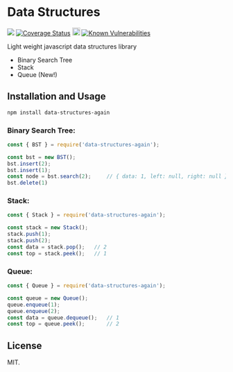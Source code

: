 # Data Structures
<p>
    <a href="https://travis-ci.com/divyanshyadav/data-structures-again"><img src="https://travis-ci.com/divyanshyadav/data-structures-again.svg?branch=master"></a>
    <a href='https://coveralls.io/github/divyanshyadav/data-structures-again?branch=master'><img src='https://coveralls.io/repos/github/divyanshyadav/data-structures-again/badge.svg?branch=master' alt='Coverage Status' /></a>
    <a href="https://badge.fury.io/js/data-structures-again"><img src="https://badge.fury.io/js/data-structures-again.svg" alt="npm version" height="18"></a>
    <a href="https://snyk.io/test/github/divyanshyadav/data-structures-again?targetFile=package.json"><img src="https://snyk.io/test/github/divyanshyadav/data-structures-again/badge.svg?targetFile=package.json" alt="Known Vulnerabilities" data-canonical-src="https://snyk.io/test/github/divyanshyadav/data-structures-again?targetFile=package.json" style="max-width:100%;"></a>
</p>

Light weight javascript data structures library

+ Binary Search Tree
+ Stack
+ Queue (New!)


## Installation and Usage

```bash
npm install data-structures-again
```

### Binary Search Tree:
```js
const { BST } = require('data-structures-again');

const bst = new BST();
bst.insert(2);
bst.insert(1);
const node = bst.search(2);     // { data: 1, left: null, right: null }
bst.delete(1)

```

### Stack:
```js
const { Stack } = require('data-structures-again');

const stack = new Stack();
stack.push(1);
stack.push(2);
const data = stack.pop();   // 2
const top = stack.peek();   // 1
```

### Queue:
```js
const { Queue } = require('data-structures-again');

const queue = new Queue();
queue.enqueue(1);
queue.enqueue(2);
const data = queue.dequeue();   // 1
const top = queue.peek();       // 2
```

## License
MIT.